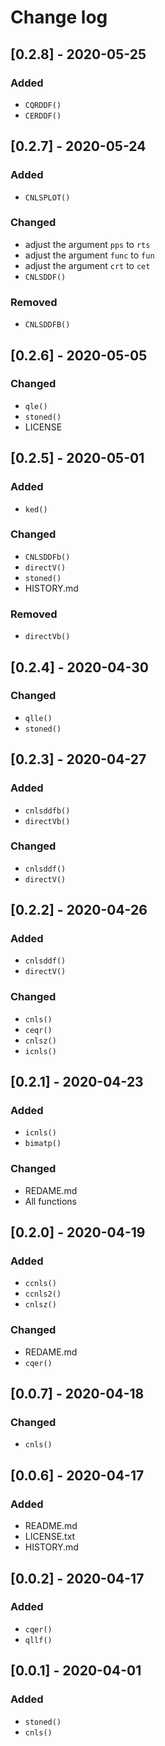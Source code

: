 # Change log

## [0.2.8] - 2020-05-25
### Added
- `CQRDDF()`
- `CERDDF()`

## [0.2.7] - 2020-05-24
### Added
- `CNLSPLOT()`

### Changed
- adjust the argument `pps` to `rts`
- adjust the argument `func` to `fun`
- adjust the argument `crt` to `cet`
- `CNLSDDF()`

### Removed
- `CNLSDDFB()`

## [0.2.6] - 2020-05-05
### Changed
- `qle()`
- `stoned()`
- LICENSE

## [0.2.5] - 2020-05-01
### Added
- `ked()`

### Changed
- `CNLSDDFb()`
- `directV()`
- `stoned()`
- HISTORY.md

### Removed
- `directVb()`

## [0.2.4] - 2020-04-30

### Changed
- `qlle()`
- `stoned()`

## [0.2.3] - 2020-04-27

### Added
- `cnlsddfb()`
- `directVb()`

### Changed
- `cnlsddf()`
- `directV()`

## [0.2.2] - 2020-04-26

### Added
- `cnlsddf()`
- `directV()`

### Changed
- `cnls()`
- `ceqr()`
- `cnlsz()`
- `icnls()`

## [0.2.1] - 2020-04-23

### Added
- `icnls()`
- `bimatp()`

### Changed
- REDAME.md
- All functions

## [0.2.0] - 2020-04-19

### Added
- `ccnls()`
- `ccnls2()`
- `cnlsz()`

### Changed
- REDAME.md
- `cqer()`

## [0.0.7] - 2020-04-18

### Changed
- `cnls()`

## [0.0.6] - 2020-04-17

### Added
- README.md
- LICENSE.txt
- HISTORY.md

## [0.0.2] - 2020-04-17

### Added
- `cqer()`
- `qllf()`

## [0.0.1] - 2020-04-01

### Added
- `stoned()`
- `cnls()`